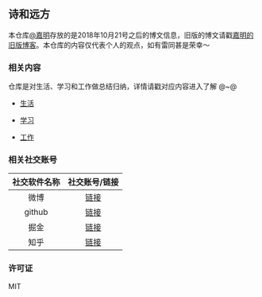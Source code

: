 ## 诗和远方

本仓库[@嘉明](http://reng99.cc/about/)存放的是2018年10月21号之后的博文信息，旧版的博文请戳[嘉明的旧版博客](https://github.com/reng99/reng99.github.io)。本仓库的内容仅代表个人的观点，如有雷同甚是荣幸～


### 相关内容

仓库是对生活、学习和工作做总结归纳，详情请戳对应内容进入了解 @~@

- [生活](./src/life/)

- [学习](./src/learn/)

- [工作](./src/work/)


### 相关社交账号

|社交软件名称|社交账号/链接|
|:-----:|:-----:|
|微博|[链接](https://weibo.com/reng99)|
|github|[链接](https://github.com/reng99)|
|掘金|[链接](https://juejin.im/user/5a00493f5188252c224d6475)|
|知乎|[链接](https://www.zhihu.com/people/reng99/activities)|


### 许可证

MIT
